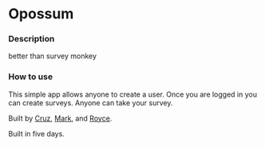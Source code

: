 # Opossum

### Description
better than survey monkey

### How to use

This simple app allows anyone to create a user. Once you are logged in you can create surveys. Anyone can take your survey.

Built by [Cruz](https://github.com/cruznunez), [Mark](https://github.com/MarkHarper), and [Royce](https://github.com/royceDujardin).

Built in five days.


